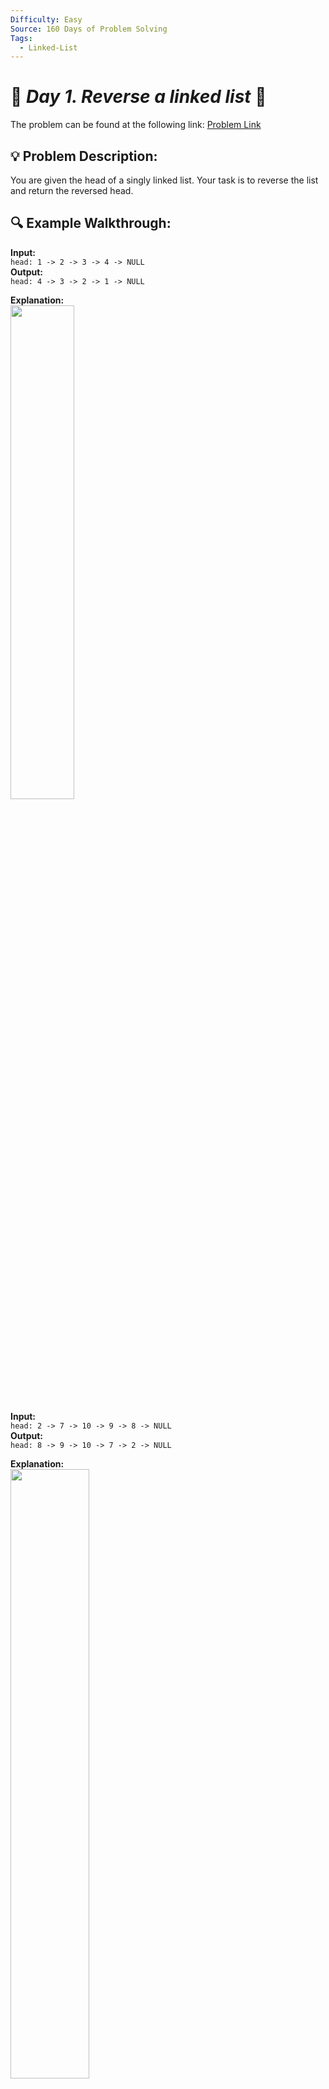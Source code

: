 ```yaml
---
Difficulty: Easy
Source: 160 Days of Problem Solving
Tags:
  - Linked-List
---
```


# 🚀 _Day 1. Reverse a linked list_ 🧠

The problem can be found at the following link: [Problem Link](https://www.geeksforgeeks.org/batch/gfg-160-problems/track/linked-list-gfg-160/problem/reverse-a-linked-list)

## 💡 **Problem Description:**

You are given the head of a singly linked list. Your task is to reverse the list and return the reversed head.

## 🔍 **Example Walkthrough:**

**Input:**  
`head: 1 -> 2 -> 3 -> 4 -> NULL`  
**Output:**  
`head: 4 -> 3 -> 2 -> 1 -> NULL`

**Explanation:** <br/>
<img src="https://github.com/user-attachments/assets/cbbb7094-9d12-4b42-98c8-8fe47af1bbb8" width="45%"><br/>

**Input:**  
`head: 2 -> 7 -> 10 -> 9 -> 8 -> NULL`  
**Output:**  
`head: 8 -> 9 -> 10 -> 7 -> 2 -> NULL`

**Explanation:** <br/>
<img src="https://github.com/user-attachments/assets/3404169a-bd59-4534-b9c0-2b31a9d9631e" width="50%"><br/>

**Input:**  
`head: 10 -> NULL`  
**Output:**  
`head: 10 -> NULL`

**Explanation:** <br/>
<img src="https://github.com/user-attachments/assets/e401ab9b-d5a9-474d-80c7-7e9c5389db40" width="30%"><br/>

### Constraints:

- 1 <= number of nodes, data of nodes <= $10^5$

## 🎯 **My Approach:**

1. **Iterative Reversal Algorithm**:  
   The problem can be efficiently solved using an iterative approach by traversing the linked list and reversing the `next` pointers of each node.

   - Start with two pointers: `prev` (initialized to `NULL`) and `current` (initialized to the head of the list).
   - In each iteration, update the `next` pointer of the `current` node to point to the `prev` node, then move `prev` and `current` forward.
   - Continue the process until the entire list is reversed.

2. **Steps:**
   - Initialize `prev` to `NULL` and `current` to the head of the list.
   - Traverse the list while `current` is not `NULL`.
   - For each node, reverse the `next` pointer to point to `prev`.
   - Move the `prev` and `current` pointers one step forward.
   - Once the list is completely reversed, return `prev` as the new head.

## 🕒 **Time and Auxiliary Space Complexity**

- **Expected Time Complexity:** O(n), where `n` is the number of nodes in the linked list. We traverse the entire list once.
- **Expected Auxiliary Space Complexity:** O(1), as we only use a constant amount of additional space (for the `prev` and `current` pointers).

## 📝 **Solution Code**

## Code (C++)

```cpp
class Solution {
public:
    Node* reverseList(Node* head) {
        Node *prev = NULL, *curr = head, *next;
        while (curr) {
            next = curr->next;
            curr->next = prev;
            prev = curr;
            curr = next;
        }
        return prev;
    }
};
```

<details>
  <summary><h2 align='center'>👨‍💻 Alternative Approach</h2></summary>

## **Pointer Manipulation Using `swap` for Linked List Reversal**

#### Explanation:

This approach leverages **pointer manipulation** to reverse the linked list in place, using the `swap` function to reduce the verbosity of code and streamline pointer updates. The key idea is to iteratively reverse the `next` pointers of each node while traversing the list.

#### Detailed Steps:

1. **Initialization**:

   - `prev` is initialized to `nullptr` (to mark the new end of the reversed list).
   - `head` starts as the current node in the original list.

2. **Iterative Reversal**:

   - In each iteration of the loop, two swaps are used to reassign pointers:
     - Swap `head->next` with `prev`: This updates the current node's `next` pointer to point to the previous node.
     - Swap `head` with `prev`: This shifts the `prev` pointer to the current node (marking progress in the reversed list) and moves the `head` pointer forward to the next node in the original list.

3. **Termination**:

   - The loop continues until `head` becomes `nullptr` (indicating the end of the list has been reached).
   - At this point, `prev` holds the new head of the reversed linked list.

4. **Return Value**:
   - The method returns `prev`, which now points to the reversed list's head.

## Solution

```cpp
class Solution {
public:
    Node* reverseList(Node* head) {
        Node *prev = nullptr;
        while (head) {
            swap(head->next, prev), swap(head, prev);
        }
        return prev;
    }
};
```

#### Key Characteristics:

- **Runtime Efficiency**:
  - The approach has a time complexity of \(O(n)\), where \(n\) is the number of nodes in the list. Each node is processed exactly once.
- **Space Efficiency**:
  - The space complexity is \(O(1)\) as no additional memory is used apart from a few pointers.

#### Example Walkthrough:

Let the initial linked list be: $\(1 \rightarrow 2 \rightarrow 3 \rightarrow \text{nullptr}\)$

1. **Initialization**: `prev = nullptr`, `head = 1`
2. **First Iteration**:
   - Swap `head->next` and `prev`: Now `1->next = nullptr`
   - Swap `head` and `prev`: `prev = 1`, `head = 2`
3. **Second Iteration**:
   - Swap `head->next` and `prev`: Now `2->next = 1`
   - Swap `head` and `prev`: `prev = 2`, `head = 3`
4. **Third Iteration**:
   - Swap `head->next` and `prev`: Now `3->next = 2`
   - Swap `head` and `prev`: `prev = 3`, `head = nullptr`
5. **Termination**:
   - `head` is `nullptr`, and `prev` points to the reversed list: $\(3 \rightarrow 2 \rightarrow 1 \rightarrow \text{nullptr}\)$

</details>

## Code (Java)

```java
class Solution {
    Node reverseList(Node head) {
        Node prev = null;
        while (head != null) {
            Node next = head.next;
            head.next = prev;
            prev = head;
            head = next;
        }
        return prev;
    }
}
```

## Code (Python)

```python
class Solution:
    def reverseList(self, head):
        prev = None
        while head:
            next = head.next
            head.next = prev
            prev = head
            head = next
        return prev
```

## 🎯 **Contribution and Support:**

For discussions, questions, or doubts related to this solution, feel free to connect on LinkedIn: [Any Questions](https://www.linkedin.com/in/patel-hetkumar-sandipbhai-8b110525a/). Let’s make this learning journey more collaborative!

⭐ If you find this helpful, please give this repository a star! ⭐

---

<div align="center">
  <h3><b>📍Visitor Count</b></h3>
</div>

<p align="center">
  <img src="https://profile-counter.glitch.me/Hunterdii/count.svg" />
</p>

